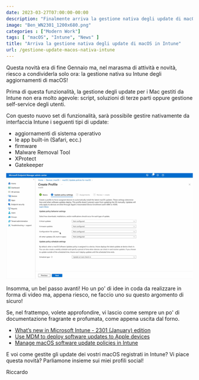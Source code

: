```yaml
---
date: 2023-03-27T07:00:00-00:00
description: "Finalmente arriva la gestione nativa degli update di macOS attraverso le policy di Intune."
image: "Ben_WN2301_1200x680.png"
categories : ["Modern Work"]
tags: [ "macOS", "Intune", "News" ]
title: "Arriva la gestione nativa degli update di macOS in Intune"
url: /gestione-update-macos-nativa-intune
---
```

Questa novità era di fine Gennaio ma, nel marasma di attività e novità, riesco a condividerla solo ora: la gestione nativa su Intune degli aggiornamenti di macOS!

Prima di questa funzionalità, la gestione degli update per i Mac gestiti da Intune non era molto agevole: script, soluzioni di terze parti oppure gestione self-service degli utenti.

Con questo nuovo set di funzionalità, sarà possibile gestire nativamente da interfaccia Intune i seguenti tipi di update:
- aggiornamenti di sistema operativo
- le app built-in (Safari, ecc.)
- firmware
- Malware Removal Tool
- XProtect
- Gatekeeper

[![Pannello di Intune per la gestione degli aggiornamenti di macOS](Ben_WN2301_1200x680.png)](Ben_WN2301_1200x680.png)

Insomma, un bel passo avanti! Ho un po' di idee in coda da realizzare in forma di video ma, appena riesco, ne faccio uno su questo argomento di sicuro!

Se, nel frattempo, volete approfondire, vi lascio come sempre un po' di documentazione fragrante e profumata, come appena uscita dal forno.
- [What’s new in Microsoft Intune - 2301 (January) edition](https://techcommunity.microsoft.com/t5/microsoft-intune-blog/what-s-new-in-microsoft-intune-2301-january-edition/ba-p/3726015)
- [Use MDM to deploy software updates to Apple devices](https://support.apple.com/en-gb/guide/deployment/depafd2fad80/web)
- [Manage macOS software update policies in Intune](https://learn.microsoft.com/en-gb/mem/intune/protect/software-updates-macos)

E voi come gestite gli update dei vostri macOS registrati in Intune? Vi piace questa novità? Parliamone insieme sui miei profili social!

Riccardo